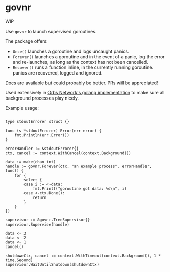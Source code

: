 # govnr

WIP

Use `govnr` to launch supervised goroutines. 

The package offers:
* `Once()` launches a goroutine and logs uncaught panics.
* `Forever()` launches a goroutine and in the event of a panic, log the error and re-launches, as long as the context has not been cancelled.
* `Recover()` runs a function inline, in the currently running goroutine. panics are recovered, logged and ignored.

[Docs](https://godoc.org/github.com/orbs-network/govnr) are available but could probably be better. PRs will be appreciated!

Used extensively in [Orbs Network's golang implementation](https://github.com/orbs-network/orbs-network-go) to make sure all background processes play nicely.

Example usage:
```golang

type stdoutErrorer struct {}

func (s *stdoutErrorer) Error(err error) {
	fmt.Println(err.Error())
}

errorHandler := &stdoutErrorer{}
ctx, cancel := context.WithCancel(context.Background())

data := make(chan int)
handle := govnr.Forever(ctx, "an example process", errorHandler, func() {
	for {
		select {
		case i := <-data:
			fmt.Printf("goroutine got data: %d\n", i)
		case <-ctx.Done():
			return
		}
	}
})

supervisor := &govnr.TreeSupervisor{}
supervisor.Supervise(handle)

data <- 3
data <- 2
data <- 1
cancel()

shutdownCtx, cancel := context.WithTimeout(context.Background(), 1 * time.Second)
supervisor.WaitUntilShutdown(shutdownCtx)
```
